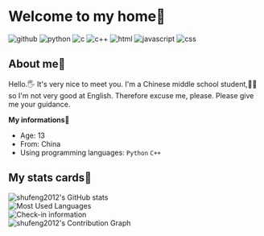 # Welcome to my home👋
![github](https://img.shields.io/badge/github-shufeng2012-white?logo=github)
![python](https://img.shields.io/badge/python-3.13.5-blue?logo=python)
![c](https://img.shields.io/badge/c-99-lightgray?logo=c)
![c++](https://img.shields.io/badge/c++-14-white?logo=cplusplus)
![html](https://img.shields.io/badge/html-5-orange?logo=html5)
![javascript](https://img.shields.io/badge/javascript-yellow?logo=javascript)
![css](https://img.shields.io/badge/css-black?logo=css)
## About me🧑
Hello.🖐️ It's very nice to meet you. I'm a Chinese middle school student,👨‍🎓 so I'm not very good at English. Therefore excuse me, please. Please give me your guidance.

**My informations**📖
+ Age: 13
+ From: China
+ Using programming languages: `Python` `C++`

## My stats cards🔖
![shufeng2012's GitHub stats](https://github-readme-stats.vercel.app/api?username=shufeng2012&theme=transparent)<br>
![Most Used Languages](https://github-readme-stats.vercel.app/api/top-langs/?username=shufeng2012&layout=compact&card_width=450&theme=transparent)<br>
![Check-in information](https://github-readme-streak-stats.herokuapp.com/?user=shufeng2012&card_width=450&theme=transparent)<br>
![shufeng2012's Contribution Graph](https://github-readme-activity-graph.vercel.app/graph?username=shufeng2012&theme=tokyo-night)<br>

